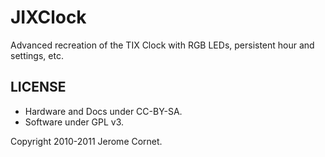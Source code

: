JIXClock
===========

Advanced recreation of the TIX Clock with RGB LEDs, persistent hour and settings, etc.

LICENSE
--------------

* Hardware and Docs under CC-BY-SA.
* Software under GPL v3.

Copyright 2010-2011 Jerome Cornet.


